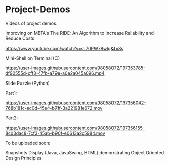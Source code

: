 # Project-Demos
Videos of project demos

Improving on MBTA's The RIDE: An Algorithm to Increase Reliability and Reduce Costs

https://www.youtube.com/watch?v=sL70PW78wlg&t=8s


Mini-Shell on Terminal (C)

https://user-images.githubusercontent.com/98058072/197353785-df90555d-cff3-47fb-a79e-a0e2a045a096.mp4




Slide Puzzle (Python)

Part1:

https://user-images.githubusercontent.com/98058072/197356042-768b181c-ec0d-45e4-b7ff-3a221981e672.mov

Part2:

https://user-images.githubusercontent.com/98058072/197356155-8cd3dac8-7cf3-45ab-b90f-e0613a2c5984.mov




To be uploaded soon: 

Snapshots Display (Java, JavaSwing, HTML) demonstrating Object Oriented Design Principles




